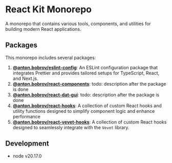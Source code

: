 
# React Kit Monorepo

A monorepo that contains various tools, components, and utilities for building modern React applications.

## Packages

This monorepo includes several packages:

1. **[@anton.bobrov/eslint-config](https://github.com/antonbobrov/react-kit/tree/develop/apps/eslint-config)**: An ESLint configuration package that integrates Prettier and provides tailored setups for TypeScript, React, and Next.js.
2. **[@anton.bobrov/react-components](https://github.com/antonbobrov/react-kit/tree/develop/apps/react-components)**: todo: description after the package is done
3. **[@anton.bobrov/react-dat-gui](https://github.com/antonbobrov/react-kit/tree/develop/apps/react-dat-gui)**: todo: description after the package is done
4. **[@anton.bobrov/react-hooks](https://github.com/antonbobrov/react-kit/tree/develop/apps/react-hooks)**: A collection of custom React hooks and utility functions designed to simplify component logic and enhance performance
5. **[@anton.bobrov/react-vevet-hooks](https://github.com/antonbobrov/react-kit/tree/develop/apps/react-vevet-hooks)**: A collection of custom React hooks designed to seamlessly integrate with the `Vevet` library.

## Development
* node v20.17.0
